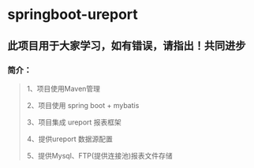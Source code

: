 # springboot-ureport
## 此项目用于大家学习，如有错误，请指出！共同进步

### 简介：

> 1、项目使用Maven管理
>
> 2、项目使用 spring boot + mybatis 
>
> 3、项目集成 ureport 报表框架
>
> 4、提供ureport 数据源配置
>
> 5、提供Mysql、FTP(提供连接池)报表文件存储

